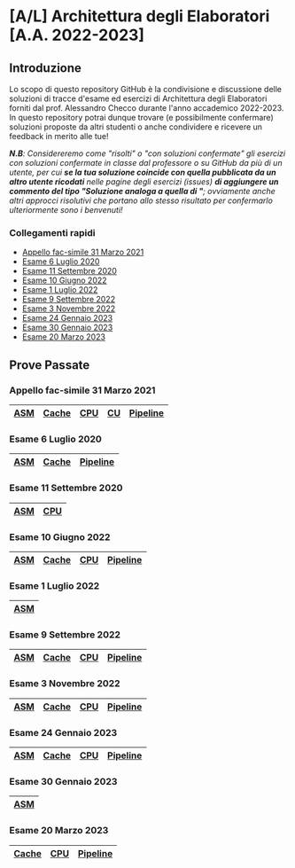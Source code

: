 # [A/L] Architettura degli Elaboratori [A.A. 2022-2023]
## Introduzione
Lo scopo di questo repository GitHub è la condivisione e discussione delle soluzioni di tracce d'esame ed esercizi di Architettura degli Elaboratori forniti dal prof. Alessandro Checco durante l'anno accademico  2022-2023. In questo repository potrai dunque trovare (e possibilmente confermare) soluzioni proposte da altri studenti o anche condividere e ricevere un feedback in merito alle tue!

_**N.B**: Considereremo come "risolti" o "con soluzioni confermate" gli esercizi con soluzioni confermate in classe dal professore o su GitHub da più di un utente, per cui **se la tua soluzione coincide con quella pubblicata da un altro utente ricodati** nelle pagine degli esercizi (issues) **di aggiungere un commento del tipo "Soluzione analoga a quella di <nome>"**; ovviamente anche altri approcci risolutivi che portano allo stesso risultato per confermarlo ulteriormente sono i benvenuti!_

### Collegamenti rapidi
  - [Appello fac-simile 31 Marzo 2021](#appello-fac-simile-31-marzo-2021)
  - [Esame 6 Luglio 2020](#esame-6-luglio-2020)
  - [Esame 11 Settembre 2020](#esame-11-settembre-2020)
  - [Esame 10 Giugno 2022](#esame-10-giugno-2022)
  - [Esame 1 Luglio 2022](#esame-1-luglio-2022)
  - [Esame 9 Settembre 2022](#esame-9-settembre-2022)
  - [Esame 3 Novembre 2022](#esame-3-novembre-2022)
  - [Esame 24 Gennaio 2023](#esame-24-gennaio-2023)
  - [Esame 30 Gennaio 2023](#esame-30-gennaio-2023)
  - [Esame 20 Marzo 2023](#esame-20-marzo-2023)

## Prove Passate  
  
  ### Appello fac-simile 31 Marzo 2021
|[ASM](../../issues/23)|[Cache](../../issues/24)|[CPU](../../issues/25)|[CU](../../issues/26)|[Pipeline](../../issues/27)|
|---|---|---|---|---|

  ### Esame 6 Luglio 2020
|[ASM](../../issues/1)|[Cache](../../issues/2)|[Pipeline](../../issues/3)|
|---|---|---|
  
  ### Esame 11 Settembre 2020
|[ASM](../../issues/4) |[CPU](../../issues/5)|
|---|---|
  
  ### Esame 10 Giugno 2022
|[ASM](../../issues/18)|[Cache](../../issues/6)|[CPU](../../issues/7)|[Pipeline](../../issues/8)|
|---|---|---|---|
  
  ### Esame 1 Luglio 2022
|[ASM](../../issues/19)|
|---|
  
  ### Esame 9 Settembre 2022
|[ASM](../../issues/28)|[Cache](../../issues/29)|[CPU](../../issues/30)|[Pipeline](../../issues/31)|
|---|---|---|---|
  
  ### Esame 3 Novembre 2022
|[ASM](../../issues/22)|[Cache](../../issues/9)|[CPU](../../issues/10)|[Pipeline](../../issues/11)|
|---|---|---|---|
  
  ### Esame 24 Gennaio 2023
|[ASM](../../issues/20)|[Cache](../../issues/12)|[CPU](../../issues/13)|[Pipeline](../../issues/14)|
|---|---|---|---|
  
  ### Esame 30 Gennaio 2023
|[ASM](../../issues/21)|
|---|
  
  ### Esame 20 Marzo 2023
|[Cache](../../issues/15)|[CPU](../../issues/16)|[Pipeline](../../issues/17)|
|---|---|---|
